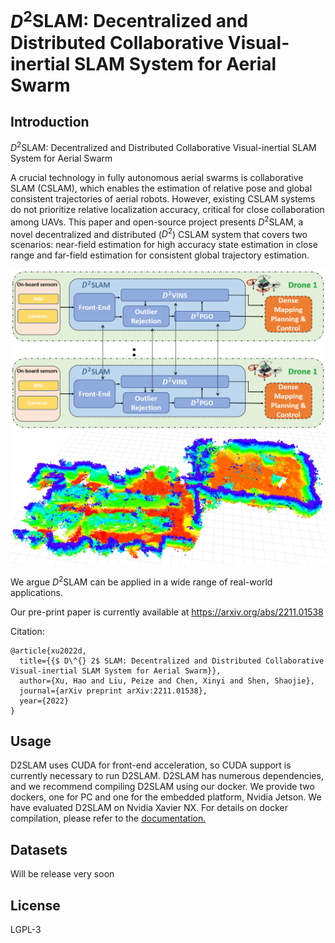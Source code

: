 # $D^2$SLAM: Decentralized and Distributed Collaborative Visual-inertial SLAM System for Aerial Swarm

## Introduction
$D^2$SLAM: Decentralized and Distributed Collaborative Visual-inertial SLAM System for Aerial Swarm

 A crucial technology in fully autonomous aerial swarms is collaborative SLAM (CSLAM), which enables the estimation of relative pose and global consistent trajectories of aerial robots. 
However, existing CSLAM systems do not prioritize relative localization accuracy, critical for close collaboration among UAVs.
This paper and open-source project presents $D^2$SLAM, a novel decentralized and distributed ($D^2$) CSLAM system that covers two scenarios: near-field estimation for high accuracy state estimation in close range and far-field estimation for consistent global trajectory estimation. 

![Image for D2SLAM](./docs/imgs/d2cslam.png)
![Image for D2SLAM](./docs/imgs/dense_ri_2.png)


We argue $D^2$SLAM can be applied in a wide range of real-world applications.

Our pre-print paper is currently available at https://arxiv.org/abs/2211.01538

Citation:
```
@article{xu2022d,
  title={{$ D\^{} 2$ SLAM: Decentralized and Distributed Collaborative Visual-inertial SLAM System for Aerial Swarm}},
  author={Xu, Hao and Liu, Peize and Chen, Xinyi and Shen, Shaojie},
  journal={arXiv preprint arXiv:2211.01538},
  year={2022}
}
```

## Usage
D2SLAM uses CUDA for front-end acceleration, so CUDA support is currently necessary to run D2SLAM.
D2SLAM has numerous dependencies, and we recommend compiling D2SLAM using our docker. We provide two dockers, one for PC and one for the embedded platform, Nvidia Jetson. We have evaluated D2SLAM on Nvidia Xavier NX.
For details on docker compilation, please refer to the [documentation.](./docker/README.md)

## Datasets

Will be release very soon

## License
LGPL-3